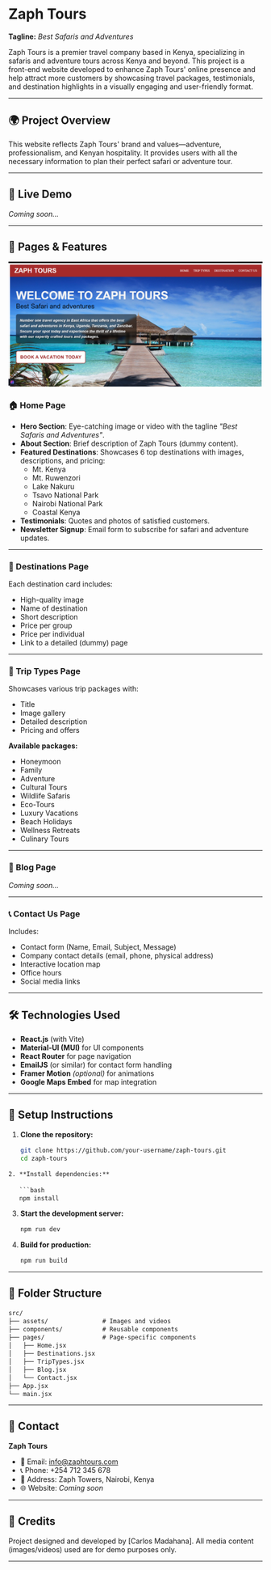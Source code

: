 
# Zaph Tours

**Tagline:** *Best Safaris and Adventures*

Zaph Tours is a premier travel company based in Kenya, specializing in safaris and adventure tours across Kenya and beyond. This project is a front-end website developed to enhance Zaph Tours' online presence and help attract more customers by showcasing travel packages, testimonials, and destination highlights in a visually engaging and user-friendly format.

---

## 🌍 Project Overview

This website reflects Zaph Tours' brand and values—adventure, professionalism, and Kenyan hospitality. It provides users with all the necessary information to plan their perfect safari or adventure tour.

---

## 🔗 Live Demo

*Coming soon...*

---

## 📁 Pages & Features
![Preview](public/screenshot.png)
### 🏠 Home Page
- **Hero Section**: Eye-catching image or video with the tagline *"Best Safaris and Adventures"*.
- **About Section**: Brief description of Zaph Tours (dummy content).
- **Featured Destinations**: Showcases 6 top destinations with images, descriptions, and pricing:
  - Mt. Kenya
  - Mt. Ruwenzori
  - Lake Nakuru
  - Tsavo National Park
  - Nairobi National Park
  - Coastal Kenya
- **Testimonials**: Quotes and photos of satisfied customers.
- **Newsletter Signup**: Email form to subscribe for safari and adventure updates.

---

### 📌 Destinations Page
Each destination card includes:
- High-quality image
- Name of destination
- Short description
- Price per group
- Price per individual
- Link to a detailed (dummy) page

---

### 🎒 Trip Types Page
Showcases various trip packages with:
- Title
- Image gallery
- Detailed description
- Pricing and offers

**Available packages:**
- Honeymoon
- Family
- Adventure
- Cultural Tours
- Wildlife Safaris
- Eco-Tours
- Luxury Vacations
- Beach Holidays
- Wellness Retreats
- Culinary Tours

---

### 📝 Blog Page
*Coming soon…*

---

### 📞 Contact Us Page
Includes:
- Contact form (Name, Email, Subject, Message)
- Company contact details (email, phone, physical address)
- Interactive location map
- Office hours
- Social media links

---

## 🛠️ Technologies Used

- **React.js** (with Vite)
- **Material-UI (MUI)** for UI components
- **React Router** for page navigation
- **EmailJS** (or similar) for contact form handling
- **Framer Motion** *(optional)* for animations
- **Google Maps Embed** for map integration

---

## 🚀 Setup Instructions

1. **Clone the repository:**
   ```bash
   git clone https://github.com/your-username/zaph-tours.git
   cd zaph-tours
```
2. **Install dependencies:**

   ```bash
   npm install
   ```
3. **Start the development server:**

   ```bash
   npm run dev
   ```

4. **Build for production:**

   ```bash
   npm run build
   ```

---

## 📂 Folder Structure

```
src/
├── assets/               # Images and videos
├── components/           # Reusable components
├── pages/                # Page-specific components
│   ├── Home.jsx
│   ├── Destinations.jsx
│   ├── TripTypes.jsx
│   ├── Blog.jsx
│   └── Contact.jsx
├── App.jsx
└── main.jsx
```

---

## 📧 Contact

**Zaph Tours**

* 📧 Email: [info@zaphtours.com](mailto:info@zaphtours.com)
* 📞 Phone: +254 712 345 678
* 📍 Address: Zaph Towers, Nairobi, Kenya
* 🌐 Website: *Coming soon*

---

## 📢 Credits

Project designed and developed by [Carlos Madahana].
All media content (images/videos) used are for demo purposes only.

---


